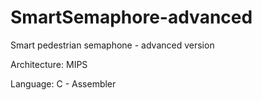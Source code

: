 # SmartSemaphore-advanced

Smart pedestrian semaphone - advanced version

Architecture: MIPS

Language: C - Assembler
